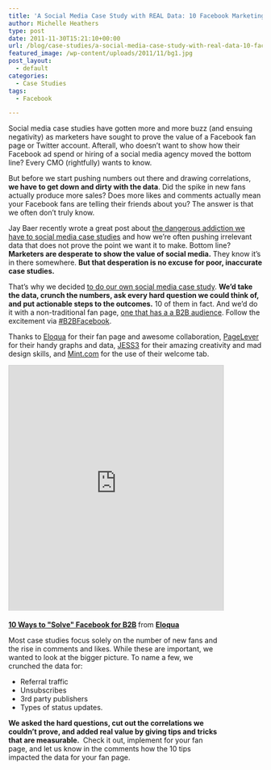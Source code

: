 ```yaml
---
title: 'A Social Media Case Study with REAL Data: 10 Facebook Marketing Tips for a B2B Fan Page'
author: Michelle Heathers
type: post
date: 2011-11-30T15:21:10+00:00
url: /blog/case-studies/a-social-media-case-study-with-real-data-10-facebook-marketing-tips-for-a-b2b-fan-page
featured_image: /wp-content/uploads/2011/11/bg1.jpg
post_layout:
  - default
categories:
  - Case Studies
tags:
  - Facebook

---
```

Social media case studies have gotten more and more buzz (and ensuing negativity) as marketers have sought to prove the value of a Facebook fan page or Twitter account. Afterall, who doesn&#8217;t want to show how their Facebook ad spend or hiring of a social media agency moved the bottom line? Every CMO (rightfully) wants to know.

But before we start pushing numbers out there and drawing correlations, **we have to get down and dirty with the data**. Did the spike in new fans actually produce more sales? Does more likes and comments actually mean your Facebook fans are telling their friends about you? The answer is that we often don&#8217;t truly know.

Jay Baer recently wrote a great post about <a title="Our Dangerous Addiction to Social Media Case Studies" href="http://www.convinceandconvert.com/social-media-case-studies/our-dangerous-addiction-to-social-media-case-studies/" target="_blank">the dangerous addiction we have to social media case studies</a> and how we&#8217;re often pushing irrelevant data that does not prove the point we want it to make. Bottom line? **Marketers are desperate to show the value of social media.** They know it&#8217;s in there somewhere. **But that desperation is no excuse for poor, inaccurate case studies.**

That&#8217;s why we decided <a title="Eloqua: Facebook for B2B Marketers" href="http://blog.eloqua.com/facebook-for-b2b-marketers/" target="_blank">to do our own social media case study</a>. **We&#8217;d take the data, crunch the numbers, ask every hard question we could think of, and put actionable steps to the outcomes.** 10 of them in fact. And we&#8217;d do it with a non-traditional fan page, <a title="Eloqua on Facebook" href="http://www.facebook.com/eloqua" target="_blank">one that has a a B2B audience</a>. Follow the excitement via <a title="Twitter Search for #B2BFacebook" href="https://twitter.com/#!/search/realtime/%23B2BFacebook" target="_blank">#B2BFacebook</a>.

Thanks to <a title="Eloqua" href="http://www.eloqua.com/" target="_blank">Eloqua</a> for their fan page and awesome collaboration, <a title="PageLever" href="http://pagelever.com/" target="_blank">PageLever</a> for their handy graphs and data, <a title="JESS3" href="http://jess3.com/" target="_blank">JESS3</a> for their amazing creativity and mad design skills, and <a title="Mint.com" href="https://www.mint.com/" target="_blank">Mint.com</a> for the use of their welcome tab.

<div id="__ss_10387571" style="width: 425px;">
  <p>
    <iframe src="http://www.slideshare.net/slideshow/embed_code/10387571" width="597" height="486" frameborder="0" marginwidth="0" marginheight="0" scrolling="no" style="border:1px solid #CCC; border-width:1px 1px 0; margin-bottom:5px; max-width: 100%;" allowfullscreen> </iframe>
  </p>
  
  <div style="margin-bottom:5px">
    <strong> <a href="https://www.slideshare.net/Eloqua/facebookforb2b" title="10 Ways to &quot;Solve&quot; Facebook for B2B" target="_blank">10 Ways to "Solve" Facebook for B2B</a> </strong> from <strong><a href="http://www.slideshare.net/Eloqua" target="_blank">Eloqua</a></strong>
  </div>
  
  <p>
    Most case studies focus solely on the number of new fans and the rise in comments and likes. While these are important, we wanted to look at the bigger picture. To name a few, we crunched the data for:
  </p>
  
  <ul>
    <li>
      Referral traffic
    </li>
    <li>
      Unsubscribes
    </li>
    <li>
      3rd party publishers
    </li>
    <li>
      Types of status updates.
    </li>
  </ul>
  
  <p>
    <strong>We asked the hard questions, cut out the correlations we couldn&#8217;t prove, and added real value by giving tips and tricks that are measurable. </strong> Check it out, implement for your fan page, and let us know in the comments how the 10 tips impacted the data for your fan page.
  </p>
  
  <p>
    &nbsp;
  </p>